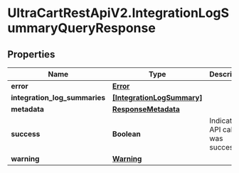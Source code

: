 # UltraCartRestApiV2.IntegrationLogSummaryQueryResponse

## Properties
Name | Type | Description | Notes
------------ | ------------- | ------------- | -------------
**error** | [**Error**](Error.md) |  | [optional] 
**integration_log_summaries** | [**[IntegrationLogSummary]**](IntegrationLogSummary.md) |  | [optional] 
**metadata** | [**ResponseMetadata**](ResponseMetadata.md) |  | [optional] 
**success** | **Boolean** | Indicates if API call was successful | [optional] 
**warning** | [**Warning**](Warning.md) |  | [optional] 


